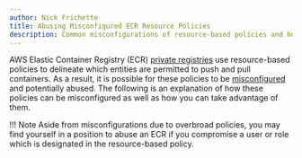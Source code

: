 ```yaml
---
author: Nick Frichette
title: Abusing Misconfigured ECR Resource Policies
description: Common misconfigurations of resource-based policies and how they can be abused.
---
```


AWS Elastic Container Registry (ECR) [private registries](https://docs.aws.amazon.com/AmazonECR/latest/userguide/Registries.html) use resource-based policies to delineate which entities are permitted to push and pull containers. As a result, it is possible for these policies to be [misconfigured](/aws/exploitation/Misconfigured_Resource-Based_Policies/) and potentially abused. The following is an explanation of how these policies can be misconfigured as well as how you can take advantage of them.

!!! Note
    Aside from misconfigurations due to overbroad policies, you may find yourself in a position to abuse an ECR if you compromise a user or role which is designated in the resource-based policy.